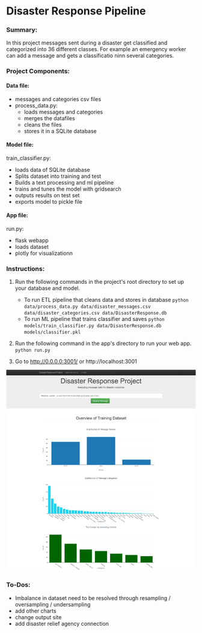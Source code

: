 # Disaster Response Pipeline

### Summary:

In this project messages sent during a disaster get classified and categorized into 36 different classes. 
For example an emergency worker can add a message and gets a classificatio ninn several categories.

### Project Components:
#### Data file:
- messages and categories csv files
- process_data.py:
  - loads messages and categories
  - merges the datafiles
  - cleans the files
  - stores it in a SQLite database
  
#### Model file:
train_classifier.py:
- loads data of SQLite database 
- Splits dataset into training and test
- Builds a text processing and ml pipeline
- trains and tunes the model with gridsearch
- outputs results on test set
- exports model to pickle file

#### App file:
run.py:
- flask webapp
- loads dataset
- plotly for visualizationn

### Instructions:
1. Run the following commands in the project's root directory to set up your database and model.

    - To run ETL pipeline that cleans data and stores in database
        `python data/process_data.py data/disaster_messages.csv data/disaster_categories.csv data/DisasterResponse.db`
    - To run ML pipeline that trains classifier and saves
        `python models/train_classifier.py data/DisasterResponse.db models/classifier.pkl`

2. Run the following command in the app's directory to run your web app.
    `python run.py`

3. Go to http://0.0.0.0:3001/ or http://localhost:3001

![Overvie](Overview1.png)

### To-Dos:
- Imbalance in dataset need to be resolved through resampling / oversampling / undersampling
- add other charts
- change output site
- add disaster relief agency connection
